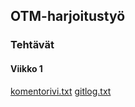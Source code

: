 ## OTM-harjoitustyö

### Tehtävät

#### Viikko 1

[komentorivi.txt](komentorivi.txt)
[gitlog.txt](gitlog.txt)
